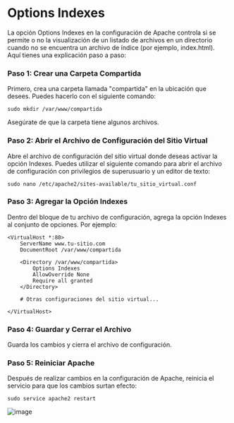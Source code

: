 # Options Indexes

La opción Options Indexes en la configuración de Apache controla si se permite o no la visualización de un listado de archivos en un directorio cuando no se encuentra un archivo de índice (por ejemplo, index.html). Aquí tienes una explicación paso a paso:

### Paso 1: Crear una Carpeta Compartida

Primero, crea una carpeta llamada "compartida" en la ubicación que desees. Puedes hacerlo con el siguiente comando:

```
sudo mkdir /var/www/compartida
```
Asegúrate de que la carpeta tiene algunos archivos.

### Paso 2: Abrir el Archivo de Configuración del Sitio Virtual

Abre el archivo de configuración del sitio virtual donde deseas activar la opción Indexes. Puedes utilizar el siguiente comando para abrir el archivo de configuración con privilegios de superusuario y un editor de texto:

```
sudo nano /etc/apache2/sites-available/tu_sitio_virtual.conf
```
### Paso 3: Agregar la Opción Indexes

Dentro del bloque <VirtualHost> de tu archivo de configuración, agrega la opción Indexes al conjunto de opciones. Por ejemplo:

```
<VirtualHost *:80>
    ServerName www.tu-sitio.com
    DocumentRoot /var/www/compartida

    <Directory /var/www/compartida>
        Options Indexes
        AllowOverride None
        Require all granted
    </Directory>

    # Otras configuraciones del sitio virtual...

</VirtualHost>
```
### Paso 4: Guardar y Cerrar el Archivo

Guarda los cambios y cierra el archivo de configuración.

### Paso 5: Reiniciar Apache

Después de realizar cambios en la configuración de Apache, reinicia el servicio para que los cambios surtan efecto:

```
sudo service apache2 restart
```

![image](https://github.com/Scosrom/Implantacion_web/assets/114906778/732f5a31-8000-42ca-b1d7-43b811c41949)



